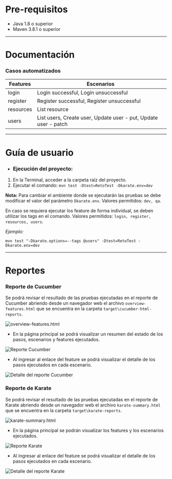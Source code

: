 # Pre-requisitos

* Java 1.8 o superior
* Maven 3.8.1 o superior

-------

# Documentación

### Casos automatizados

| Features | Escenarios                                                      |
| -------- | ----------------------------------------------------------------|
| login    | Login successful, Login unsuccessful                            |
| register | Register successful, Register unsuccessful                      |
| resources| List resource                                                   |
| users    | List users, Create user, Update user - put, Update user - patch |

-------

# Guía de usuario

* ### Ejecución del proyecto:

1. En la Terminal, acceder a la carpeta raíz del proyecto.
2. Ejecutar el comando: `mvn test -Dtest=RetoTest -Dkarate.env=dev`

**Nota:** Para cambiar el ambiente donde se ejecutarán las pruebas se debe modificar el valor del parámetro `Dkarate.env`. Valores permitidos: `dev, qa`.

En caso se requiera ejecutar los feature de forma individual, se deben utilizar los tags en el comando. Valores permitidos: `login, register, resources, users`.

*Ejemplo:*

`mvn test "-Dkarate.options=--tags @users" -Dtest=RetoTest -Dkarate.env=dev`

-------

# Reportes

### Reporte de Cucumber

Se podrá revisar el resultado de las pruebas ejecutadas en el reporte de Cucumber abriendo desde un navegador web el archivo `overview-features.html` que se encuentra en la carpeta `target\cucumber-html-reports`.

![overview-features.html](https://github.com/hramosr/Resources/blob/main/reporte-cucumber-1.png "overview-features.html")

*  En la página principal se podrá visualizar un resumen del estado de los pasos, escenarios y features ejecutados.

![Reporte Cucumber](https://github.com/hramosr/Resources/blob/main/reporte-cucumber-2.png "Reporte Cucumber")

* Al ingresar al enlace del feature se podrá visualizar el detalle de los pasos ejecutados en cada escenario.

![Detalle del reporte Cucumber](https://github.com/hramosr/Resources/blob/main/reporte-cucumber-3.png "Detalle del reporte Cucumber")

### Reporte de Karate

Se podrá revisar el resultado de las pruebas ejecutadas en el reporte de Karate abriendo desde un navegador web el archivo `karate-summary.html` que se encuentra en la carpeta `target\karate-reports`.

![karate-summary.html](https://github.com/hramosr/Resources/blob/main/reporte-karate-1.png "karate-summary.html")

*  En la página principal se podrán visualizar los features y los escenarios ejecutados.

![Reporte Karate](https://github.com/hramosr/Resources/blob/main/reporte-karate-2.png "Reporte Karate")

* Al ingresar al enlace del feature se podrá visualizar el detalle de los pasos ejecutados en cada escenario.

![Detalle del reporte Karate](https://github.com/hramosr/Resources/blob/main/reporte-karate-3.png "Detalle del reporte Karate")